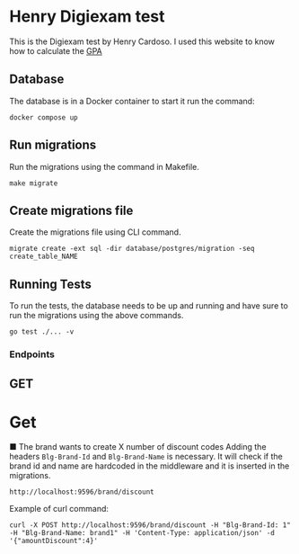 # Henry Digiexam test
This is the Digiexam test by Henry Cardoso.
I used this website to know how to calculate the [GPA](https://www.scholaro.com/gpa-calculator/)

## Database
The database is in a Docker container to start it run the command:
```shell
docker compose up
```

## Run migrations
Run the migrations using the command in Makefile.
```shell
make migrate
```

## Create migrations file
Create the migrations file using CLI command.
```shell
migrate create -ext sql -dir database/postgres/migration -seq create_table_NAME
```

## Running Tests
To run the tests, the database needs to be up and running and have sure to run the migrations using the above commands.
```shell
go test ./... -v
```

### Endpoints

## GET

# Get 
■ The brand wants to create X number of discount codes
Adding the headers `Blg-Brand-Id` and `Blg-Brand-Name` is necessary. It will check if the brand id and name are hardcoded in the middleware and it is inserted in the migrations.

`http://localhost:9596/brand/discount`

Example of curl command:
```shell
curl -X POST http://localhost:9596/brand/discount -H "Blg-Brand-Id: 1" -H "Blg-Brand-Name: brand1" -H 'Content-Type: application/json' -d '{"amountDiscount":4}'
```

